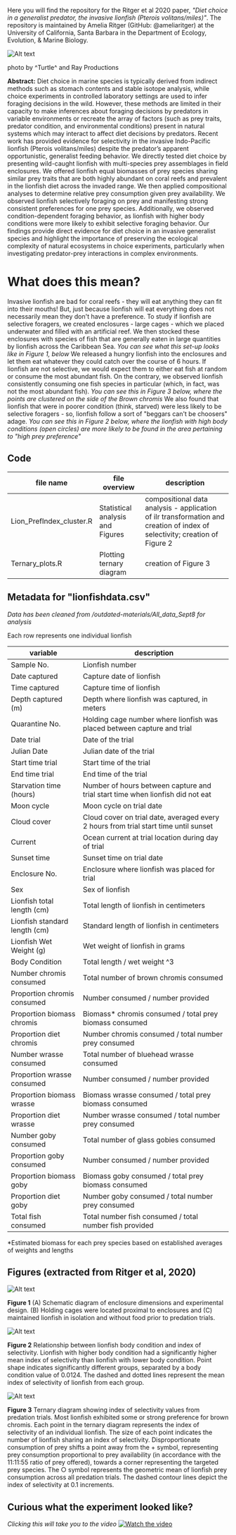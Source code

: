 Here you will find the repository for the Ritger et al 2020 paper, *"Diet choice in a generalist predator, the invasive lionfish (Pterois volitans/miles)"*. The repository is maintained by Amelia Ritger (GitHub: @ameliaritger) at the University of California, Santa Barbara in the Department of Ecology, Evolution, & Marine Biology.

![Alt text](/media/pro_amelia_lionfish.JPG?raw=true)

photo by ^Turtle^ and Ray Productions

**Abstract:** Diet choice in marine species is typically derived from indirect methods such as stomach contents and stable isotope analysis, while choice experiments in controlled laboratory settings are used to infer foraging decisions in the wild. However, these methods are limited in their capacity to make inferences about foraging decisions by predators in variable environments or recreate the array of factors (such as prey traits, predator condition, and environmental conditions) present in natural systems which may interact to affect diet decisions by predators. Recent work has provided evidence for selectivity in the invasive Indo-Pacific lionfish (Pterois volitans/miles) despite the predator’s apparent opportunistic, generalist feeding behavior. We directly tested diet choice by presenting wild-caught lionfish with multi-species prey assemblages in field enclosures. We offered lionfish equal biomasses of prey species sharing similar prey traits that are both highly abundant on coral reefs and prevalent in the lionfish diet across the invaded range. We then applied compositional analyses to determine relative prey consumption given prey availability. We observed lionfish selectively foraging on prey and manifesting strong consistent preferences for one prey species. Additionally, we observed condition-dependent foraging behavior, as lionfish with higher body conditions were more likely to exhibit selective foraging behavior. Our findings provide direct evidence for diet choice in an invasive generalist species and highlight the importance of preserving the ecological complexity of natural ecosystems in choice experiments, particularly when investigating predator-prey interactions in complex environments.

# What does this mean?
Invasive lionfish are bad for coral reefs - they will eat anything they can fit into their mouths! But, just because lionfish will eat everything does not necessarily mean they don't have a preference. To study if lionfish are selective foragers, we created enclosures - large cages - which we placed underwater and filled with an artificial reef. We then stocked these enclosures with species of fish that are generally eaten in large quantities by lionfish across the Caribbean Sea. *You can see what this set-up looks like in Figure 1, below* We released a hungry lionfish into the enclosures and let them eat whatever they could catch over the course of 6 hours. If lionfish are not selective, we would expect them to either eat fish at random or consume the most abundant fish. On the contrary, we observed lionfish consistently consuming one fish species in particular (which, in fact, was not the most abundant fish). *You can see this in Figure 3 below, where the points are clustered on the side of the Brown chromis* We also found that lionfish that were in poorer condition (think, starved) were less likely to be selective foragers - so, lionfish follow a sort of "beggars can't be choosers" adage. *You can see this in Figure 2 below, where the lionfish with high body conditions (open circles) are more likely to be found in the area pertaining to "high prey preference"*

## Code
file name | file overview | description 
---|---|-----------
Lion_PrefIndex_cluster.R | Statistical analysis and Figures | compositional data analysis - application of ilr transformation and creation of index of selectivity; creation of Figure 2
Ternary_plots.R | Plotting ternary diagram | creation of Figure 3

## Metadata for "lionfishdata.csv"
*Data has been cleaned from /outdated-materials/All_data_Sept8 for analysis*

Each row represents one individual lionfish	

variable | description
---|---
Sample No. |	Lionfish number
Date captured	| Capture date of lionfish
Time captured	| Capture time of lionfish
Depth captured (m) | Depth where lionfish was captured, in meters
Quarantine No. |	Holding cage number where lionfish was placed between capture and trial
Date trial |	Date of the trial
Julian Date |	Julian date of the trial
Start time trial |	Start time of the trial
End time trial |	End time of the trial
Starvation time (hours) |	Number of hours between capture and trial start time when lionfish did not eat
Moon cycle |	Moon cycle on trial date
Cloud cover |	Cloud cover on trial date, averaged every 2 hours from trial start time until sunset
Current	| Ocean current at trial location during day of trial
Sunset time |	Sunset time on trial date
Enclosure No. |	Enclosure where lionfish was placed for trial
Sex |	Sex of lionfish
Lionfish total length (cm) |	Total length of lionfish in centimeters
Lionfish standard length (cm) |	Standard length of lionfish in centimeters
Lionfish Wet Weight (g) |	Wet weight of lionfish in grams
Body Condition | Total length  / wet weight ^3
Number chromis consumed |	Total number of brown chromis consumed
Proportion chromis consumed |	Number consumed / number provided
Proportion biomass chromis | Biomass* chromis consumed / total prey biomass consumed
Proportion diet chromis | Number chromis consumed / total number prey consumed
Number wrasse consumed | Total number of bluehead wrasse consumed
Proportion wrasse consumed | Number consumed / number provided
Proportion biomass wrasse | Biomass wrasse consumed / total prey biomass consumed
Proportion diet wrasse | Number wrasse consumed / total number prey consumed
Number goby consumed | Total number of glass gobies consumed
Proportion goby consumed | Number consumed / number provided
Proportion biomass goby | Biomass goby consumed / total prey biomass consumed
Proportion diet goby | Number goby consumed / total number prey consumed
Total fish consumed	| Total number fish consumed / total number fish provided

*Estimated biomass for each prey species based on established averages of weights and lengths

## Figures (extracted from Ritger et al, 2020)
![Alt text](/media/fig1.png?raw=true)

**Figure 1** (A) Schematic diagram of enclosure dimensions and experimental design. (B) Holding cages were located proximal to enclosures and (C) maintained lionfish in isolation and without food prior to predation trials.

![Alt text](/media/fig2.png?raw=true)

**Figure 2** Relationship between lionfish body condition and index of selectivity. Lionfish with higher body condition had a significantly higher mean index of selectivity than lionfish with lower body condition. Point shape indicates significantly different groups, separated by a body condition value of 0.0124. The dashed and dotted lines represent the mean index of selectivity of lionfish from each group.

![Alt text](/media/fig3.png?raw=true)

**Figure 3** Ternary diagram showing index of selectivity values from predation trials. Most lionfish exhibited some or strong preference for brown chromis. Each point in the ternary diagram represents the index of selectivity of an individual lionfish. The size of each point indicates the number of lionfish sharing an index of selectivity. Disproportionate consumption of prey shifts a point away from the + symbol, representing prey consumption proportional to prey availability (in accordance with the 11:11:55 ratio of prey offered), towards a corner representing the targeted prey species. The ○ symbol represents the geometric mean of lionfish prey consumption across all predation trials. The dashed contour lines depict the index of selectivity at 0.1 increments.


## Curious what the experiment looked like?
*Clicking this will take you to the video*
[![Watch the video](/media/foraging-trial-video.png?raw=true)](https://vimeo.com/165007470)